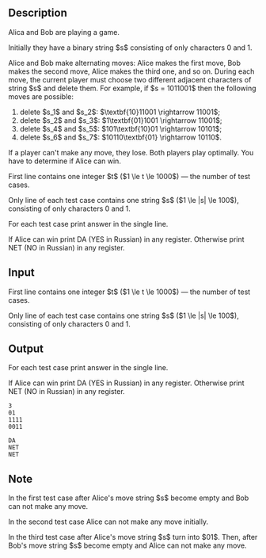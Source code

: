 ## Description

<div><p>Alica and Bob are playing a game.</p><p>Initially they have a binary string $s$ consisting of only characters <span class="tex-font-style-tt">0</span> and <span class="tex-font-style-tt">1</span>.</p><p>Alice and Bob make alternating moves: Alice makes the first move, Bob makes the second move, Alice makes the third one, and so on. During each move, the current player must choose two <span class="tex-font-style-bf">different adjacent</span> characters of string $s$ and delete them. For example, if $s = 1011001$ then the following moves are possible: </p><ol> <li> delete $s_1$ and $s_2$: $\textbf{10}11001 \rightarrow 11001$; </li><li> delete $s_2$ and $s_3$: $1\textbf{01}1001 \rightarrow 11001$; </li><li> delete $s_4$ and $s_5$: $101\textbf{10}01 \rightarrow 10101$; </li><li> delete $s_6$ and $s_7$: $10110\textbf{01} \rightarrow 10110$. </li></ol><p>If a player can't make any move, they lose. Both players play optimally. You have to determine if Alice can win.</p></div><div class="input-specification"><p>First line contains one integer $t$ ($1 \le t \le 1000$)&nbsp;— the number of test cases.</p><p>Only line of each test case contains one string $s$ ($1 \le |s| \le 100$), consisting of only characters <span class="tex-font-style-tt">0</span> and <span class="tex-font-style-tt">1</span>.</p></div><div class="output-specification"><p>For each test case print answer in the single line.</p><p>If Alice can win print <span class="tex-font-style-tt">DA</span> (YES in Russian) in any register. Otherwise print <span class="tex-font-style-tt">NET</span> (NO in Russian) in any register.</p></div>

## Input

<p>First line contains one integer $t$ ($1 \le t \le 1000$)&nbsp;— the number of test cases.</p><p>Only line of each test case contains one string $s$ ($1 \le |s| \le 100$), consisting of only characters <span class="tex-font-style-tt">0</span> and <span class="tex-font-style-tt">1</span>.</p>

## Output

<p>For each test case print answer in the single line.</p><p>If Alice can win print <span class="tex-font-style-tt">DA</span> (YES in Russian) in any register. Otherwise print <span class="tex-font-style-tt">NET</span> (NO in Russian) in any register.</p>





```input1
3
01
1111
0011
```




```output1
DA
NET
NET
```



## Note

<p>In the first test case after Alice's move string $s$ become empty and Bob can not make any move.</p><p>In the second test case Alice can not make any move initially.</p><p>In the third test case after Alice's move string $s$ turn into $01$. Then, after Bob's move string $s$ become empty and Alice can not make any move.</p>
